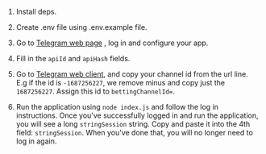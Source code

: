 1. Install deps.

2. Create .env file using .env.example file.
3. Go to [Telegram web page](https://my.telegram.org/apps) , log in and configure your app.
4. Fill in the ``apiId`` and ``apiHash`` fields.
5. Go to [Telegram web client](https://web.telegram.org/z/), and copy your channel id from the url line. E.g if the id is ``-1687256227``, we remove minus and copy just the ``1687256227``. Assign this id to ``bettingChannelId=``.
6. Run the application using ``node index.js`` and follow the log in instructions. Once you've successfully logged in and run the application, you will see a long ``stringSession`` string. Copy and paste it into the 4th field: ``stringSession``. When you've done that, you will no longer need to log in again.